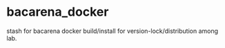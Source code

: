 # bacarena_docker
stash for bacarena docker build/install for version-lock/distribution among lab. 
